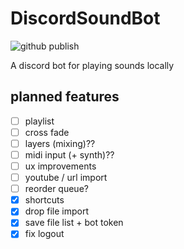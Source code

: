 # DiscordSoundBot

![github publish](https://github.com/KittenHero/DiscordSoundBot/workflows/github%20publish/badge.svg)

A discord bot for playing sounds locally

## planned features

+ [ ] playlist
+ [ ] cross fade
+ [ ] layers (mixing)??
+ [ ] midi input (+ synth)??
+ [ ] ux improvements
+ [ ] youtube / url import
+ [ ] reorder queue?
+ [x] shortcuts
+ [x] drop file import
+ [x] save file list + bot token
+ [x] fix logout
